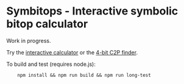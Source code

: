 # Symbitops - Interactive symbolic bitop calculator

Work in progress.

Try the [interactive calculator](m68k.html) or the [4-bit C2P finder](c2pfind.html).

To build and test (requires node.js):
~~~~
    npm install && npm run build && npm run long-test
~~~~
